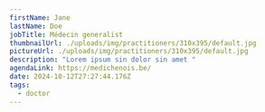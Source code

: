 ```yaml
---
firstName: Jane
lastName: Doe
jobTitle: Médecin generalist
thumbnailUrl: ./uploads/img/practitioners/310x395/default.jpg
pictureUrl: ./uploads/img/practitioners/310x395/default.jpg
description: "Lorem ipsum sin dolor sin amet "
agendaLink: https://medichenois.be/
date: 2024-10-12T27:27:44.176Z
tags:
  - doctor
---
```

